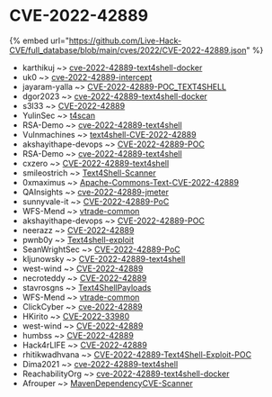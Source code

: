 # CVE-2022-42889
{% embed url="https://github.com/Live-Hack-CVE/full_database/blob/main/cves/2022/CVE-2022-42889.json" %}

* karthikuj ~> [cve-2022-42889-text4shell-docker](https://www.alice-snow.ru/2022/database/cve-2022-42889/cve-2022-42889-text4shell-docker-karthikuj)
* uk0 ~> [cve-2022-42889-intercept](https://www.alice-snow.ru/2022/database/cve-2022-42889/cve-2022-42889-intercept-uk0)
* jayaram-yalla ~> [CVE-2022-42889-POC_TEXT4SHELL](https://www.alice-snow.ru/2022/database/cve-2022-42889/cve-2022-42889-poc_text4shell-jayaram-yalla)
* dgor2023 ~> [cve-2022-42889-text4shell-docker](https://www.alice-snow.ru/2022/database/cve-2022-42889/cve-2022-42889-text4shell-docker-dgor2023)
* s3l33 ~> [CVE-2022-42889](https://www.alice-snow.ru/2022/database/cve-2022-42889/cve-2022-42889-s3l33)
* YulinSec ~> [t4scan](https://www.alice-snow.ru/2022/database/cve-2022-42889/t4scan-yulinsec)
* RSA-Demo ~> [cve-2022-42889-text4shell](https://www.alice-snow.ru/2022/database/cve-2022-42889/cve-2022-42889-text4shell-rsa-demo)
* Vulnmachines ~> [text4shell-CVE-2022-42889](https://www.alice-snow.ru/2022/database/cve-2022-42889/text4shell-cve-2022-42889-vulnmachines)
* akshayithape-devops ~> [CVE-2022-42889-POC](https://www.alice-snow.ru/2022/database/cve-2022-42889/cve-2022-42889-poc-akshayithape-devops)
* RSA-Demo ~> [cve-2022-42889-text4shell](https://www.alice-snow.ru/2022/database/cve-2022-42889/cve-2022-42889-text4shell-rsa-demo)
* cxzero ~> [CVE-2022-42889-text4shell](https://www.alice-snow.ru/2022/database/cve-2022-42889/cve-2022-42889-text4shell-cxzero)
* smileostrich ~> [Text4Shell-Scanner](https://www.alice-snow.ru/2022/database/cve-2022-42889/text4shell-scanner-smileostrich)
* 0xmaximus ~> [Apache-Commons-Text-CVE-2022-42889](https://www.alice-snow.ru/2022/database/cve-2022-42889/apache-commons-text-cve-2022-42889-0xmaximus)
* QAInsights ~> [cve-2022-42889-jmeter](https://www.alice-snow.ru/2022/database/cve-2022-42889/cve-2022-42889-jmeter-qainsights)
* sunnyvale-it ~> [CVE-2022-42889-PoC](https://www.alice-snow.ru/2022/database/cve-2022-42889/cve-2022-42889-poc-sunnyvale-it)
* WFS-Mend ~> [vtrade-common](https://www.alice-snow.ru/2022/database/cve-2022-42889/vtrade-common-wfs-mend)
* akshayithape-devops ~> [CVE-2022-42889-POC](https://www.alice-snow.ru/2022/database/cve-2022-42889/cve-2022-42889-poc-akshayithape-devops)
* neerazz ~> [CVE-2022-42889](https://www.alice-snow.ru/2022/database/cve-2022-42889/cve-2022-42889-neerazz)
* pwnb0y ~> [Text4shell-exploit](https://www.alice-snow.ru/2022/database/cve-2022-42889/text4shell-exploit-pwnb0y)
* SeanWrightSec ~> [CVE-2022-42889-PoC](https://www.alice-snow.ru/2022/database/cve-2022-42889/cve-2022-42889-poc-seanwrightsec)
* kljunowsky ~> [CVE-2022-42889-text4shell](https://www.alice-snow.ru/2022/database/cve-2022-42889/cve-2022-42889-text4shell-kljunowsky)
* west-wind ~> [CVE-2022-42889](https://www.alice-snow.ru/2022/database/cve-2022-42889/cve-2022-42889-west-wind)
* necroteddy ~> [CVE-2022-42889](https://www.alice-snow.ru/2022/database/cve-2022-42889/cve-2022-42889-necroteddy)
* stavrosgns ~> [Text4ShellPayloads](https://www.alice-snow.ru/2022/database/cve-2022-42889/text4shellpayloads-stavrosgns)
* WFS-Mend ~> [vtrade-common](https://www.alice-snow.ru/2022/database/cve-2022-42889/vtrade-common-wfs-mend)
* ClickCyber ~> [cve-2022-42889](https://www.alice-snow.ru/2022/database/cve-2022-42889/cve-2022-42889-clickcyber)
* HKirito ~> [CVE-2022-33980](https://www.alice-snow.ru/2022/database/cve-2022-42889/cve-2022-33980-hkirito)
* west-wind ~> [CVE-2022-42889](https://www.alice-snow.ru/2022/database/cve-2022-42889/cve-2022-42889-west-wind)
* humbss ~> [CVE-2022-42889](https://www.alice-snow.ru/2022/database/cve-2022-42889/cve-2022-42889-humbss)
* Hack4rLIFE ~> [CVE-2022-42889](https://www.alice-snow.ru/2022/database/cve-2022-42889/cve-2022-42889-hack4rlife)
* rhitikwadhvana ~> [CVE-2022-42889-Text4Shell-Exploit-POC](https://www.alice-snow.ru/2022/database/cve-2022-42889/cve-2022-42889-text4shell-exploit-poc-rhitikwadhvana)
* Dima2021 ~> [cve-2022-42889-text4shell](https://www.alice-snow.ru/2022/database/cve-2022-42889/cve-2022-42889-text4shell-dima2021)
* ReachabilityOrg ~> [cve-2022-42889-text4shell-docker](https://www.alice-snow.ru/2022/database/cve-2022-42889/cve-2022-42889-text4shell-docker-reachabilityorg)
* Afrouper ~> [MavenDependencyCVE-Scanner](https://www.alice-snow.ru/2022/database/cve-2022-42889/mavendependencycve-scanner-afrouper)